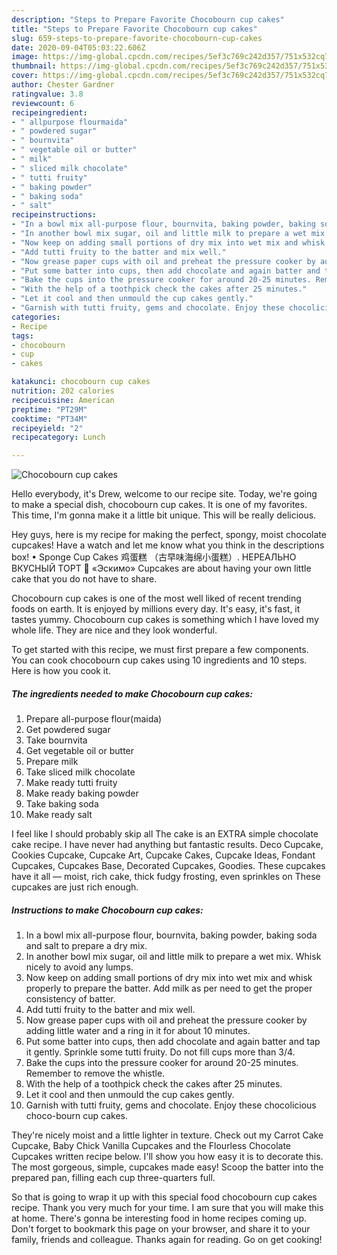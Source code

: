 ```yaml
---
description: "Steps to Prepare Favorite Chocobourn cup cakes"
title: "Steps to Prepare Favorite Chocobourn cup cakes"
slug: 659-steps-to-prepare-favorite-chocobourn-cup-cakes
date: 2020-09-04T05:03:22.606Z
image: https://img-global.cpcdn.com/recipes/5ef3c769c242d357/751x532cq70/chocobourn-cup-cakes-recipe-main-photo.jpg
thumbnail: https://img-global.cpcdn.com/recipes/5ef3c769c242d357/751x532cq70/chocobourn-cup-cakes-recipe-main-photo.jpg
cover: https://img-global.cpcdn.com/recipes/5ef3c769c242d357/751x532cq70/chocobourn-cup-cakes-recipe-main-photo.jpg
author: Chester Gardner
ratingvalue: 3.8
reviewcount: 6
recipeingredient:
- " allpurpose flourmaida"
- " powdered sugar"
- " bournvita"
- " vegetable oil or butter"
- " milk"
- " sliced milk chocolate"
- " tutti fruity"
- " baking powder"
- " baking soda"
- " salt"
recipeinstructions:
- "In a bowl mix all-purpose flour, bournvita, baking powder, baking soda and salt to prepare a dry mix."
- "In another bowl mix sugar, oil and little milk to prepare a wet mix. Whisk nicely to avoid any lumps."
- "Now keep on adding small portions of dry mix into wet mix and whisk properly to prepare the batter. Add milk as per need to get the proper consistency of batter."
- "Add tutti fruity to the batter and mix well."
- "Now grease paper cups with oil and preheat the pressure cooker by adding little water and a ring in it for about 10 minutes."
- "Put some batter into cups, then add chocolate and again batter and tap it gently. Sprinkle some tutti fruity. Do not fill cups more than 3/4."
- "Bake the cups into the pressure cooker for around 20-25 minutes. Remember to remove the whistle."
- "With the help of a toothpick check the cakes after 25 minutes."
- "Let it cool and then unmould the cup cakes gently."
- "Garnish with tutti fruity, gems and chocolate. Enjoy these chocolicious choco-bourn cup cakes."
categories:
- Recipe
tags:
- chocobourn
- cup
- cakes

katakunci: chocobourn cup cakes 
nutrition: 202 calories
recipecuisine: American
preptime: "PT29M"
cooktime: "PT34M"
recipeyield: "2"
recipecategory: Lunch

---
```



![Chocobourn cup cakes](https://img-global.cpcdn.com/recipes/5ef3c769c242d357/751x532cq70/chocobourn-cup-cakes-recipe-main-photo.jpg)

Hello everybody, it's Drew, welcome to our recipe site. Today, we're going to make a special dish, chocobourn cup cakes. It is one of my favorites. This time, I'm gonna make it a little bit unique. This will be really delicious.

Hey guys, here is my recipe for making the perfect, spongy, moist chocolate cupcakes! Have a watch and let me know what you think in the descriptions box! • Sponge Cup Cakes 鸡蛋糕 （古早味海绵小蛋糕）. НЕРЕАЛЬНО ВКУСНЫЙ ТОРТ 🍰 «Эскимо» Cupcakes are about having your own little cake that you do not have to share.

Chocobourn cup cakes is one of the most well liked of recent trending foods on earth. It is enjoyed by millions every day. It's easy, it's fast, it tastes yummy. Chocobourn cup cakes is something which I have loved my whole life. They are nice and they look wonderful.


To get started with this recipe, we must first prepare a few components. You can cook chocobourn cup cakes using 10 ingredients and 10 steps. Here is how you cook it.

<!--inarticleads1-->

##### The ingredients needed to make Chocobourn cup cakes:

1. Prepare  all-purpose flour(maida)
1. Get  powdered sugar
1. Take  bournvita
1. Get  vegetable oil or butter
1. Prepare  milk
1. Take  sliced milk chocolate
1. Make ready  tutti fruity
1. Make ready  baking powder
1. Take  baking soda
1. Make ready  salt


I feel like I should probably skip all The cake is an EXTRA simple chocolate cake recipe. I have never had anything but fantastic results. Deco Cupcake, Cookies Cupcake, Cupcake Art, Cupcake Cakes, Cupcake Ideas, Fondant Cupcakes, Cupcakes Base, Decorated Cupcakes, Goodies. These cupcakes have it all — moist, rich cake, thick fudgy frosting, even sprinkles on These cupcakes are just rich enough. 

<!--inarticleads2-->

##### Instructions to make Chocobourn cup cakes:

1. In a bowl mix all-purpose flour, bournvita, baking powder, baking soda and salt to prepare a dry mix.
1. In another bowl mix sugar, oil and little milk to prepare a wet mix. Whisk nicely to avoid any lumps.
1. Now keep on adding small portions of dry mix into wet mix and whisk properly to prepare the batter. Add milk as per need to get the proper consistency of batter.
1. Add tutti fruity to the batter and mix well.
1. Now grease paper cups with oil and preheat the pressure cooker by adding little water and a ring in it for about 10 minutes.
1. Put some batter into cups, then add chocolate and again batter and tap it gently. Sprinkle some tutti fruity. Do not fill cups more than 3/4.
1. Bake the cups into the pressure cooker for around 20-25 minutes. Remember to remove the whistle.
1. With the help of a toothpick check the cakes after 25 minutes.
1. Let it cool and then unmould the cup cakes gently.
1. Garnish with tutti fruity, gems and chocolate. Enjoy these chocolicious choco-bourn cup cakes.


They&#39;re nicely moist and a little lighter in texture. Check out my Carrot Cake Cupcake, Baby Chick Vanilla Cupcakes and the Flourless Chocolate Cupcakes written recipe below. I&#39;ll show you how easy it is to decorate this. The most gorgeous, simple, cupcakes made easy! Scoop the batter into the prepared pan, filling each cup three-quarters full. 

So that is going to wrap it up with this special food chocobourn cup cakes recipe. Thank you very much for your time. I am sure that you will make this at home. There's gonna be interesting food in home recipes coming up. Don't forget to bookmark this page on your browser, and share it to your family, friends and colleague. Thanks again for reading. Go on get cooking!
